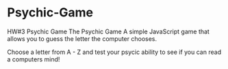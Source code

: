 # Psychic-Game
HW#3
Psychic Game
The Psychic Game A simple JavaScript game that allows you to guess the letter the computer chooses.

Choose a letter from A - Z and test your psycic ability to see if you can read a computers mind!